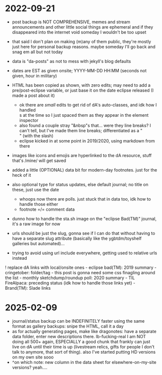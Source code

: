 # 2022-09-21
- post backup is NOT COMPREHENSIVE, memes and stream announcements and other little social things are ephemeral and if they disappeared into the internet void someday I wouldn't be too upset
- that said I don't plan on making (m)any of them public, they're mostly just here for personal backup reasons. maybe someday I'll go back and snag em all but not today
- data is "da-posts" as not to mess with jekyll's blog defaults

- dates are EST as given onsite; YYYY-MM-DD HH:MM (seconds not given, hour in military)
- HTML has been copied as shown, with zero edits; may need to add a pre/post-eclipse variable, or just base it on the date eclipse released (I made a post about it)
	- ok there are *small* edits to get rid of dA's auto-classes, and idk how I handled <br>s at the time so I just spaced them as they appear in the element inspector
	- also found a couple stray "&nbsp"s that... were they line breaks? I can't tell, but I've made them line breaks; differentiated as a "<br/>" (with the slash)
	- eclipse kicked in at some point in 2019/2020, using markdown from there
- images like icons and emojis are hyperlinked to the dA resource, stuff that's /mine/ will get saved

- added a little (OPTIONAL) data bit for modern-day footnotes. just for the heck of it
- also optional type for status updates, else default journal; no title on these, just use the date
	- whoops now there are polls. just stuck that in data too, idk how to handle those either
	- footnote =/= comment data
- dunno how to handle the sta.sh image on the "eclipse Bad(TM)" journal, it's a raw image for now

- urls should be just the slug, gonna see if I can do that without having to have a separate slug attribute (basically like the ygbtdm/toyshelf galleries but automated)...
- trying to avoid using url include everywhere, getting used to relative urls instead

! replace dA links with local/onsite ones
	- eclipse bad(TM): 2019 summary
	- cringetober: folder/tag
		- this post is gonna need some css finagling around the list
	- monthly sketchdump/roundup poll: 2020 summary
	- TIL FireAlpaca: preceding status (idk how to handle those links yet)
	- Brand(TM): Slade links


# 2025-02-09
- journal/status backup can be INDEFINITELY faster using the same format as gallery backups: snipe the HTML, call it a day
- as for actually generating pages, make like dragonotes: have a separate data folder, enter new descriptions there. lb-fucking-real I am NOT doing all 500+ again, ESPECIALLY a good chunk that frankly can just live on dA until their time is up (livestream relics, gifts for people I don't talk to anymore, that sort of thing). also I've started putting HD versions on my own site sooo
- ^on which note: new column in the data sheet for elsewhere-on-my-site versions? yeah....